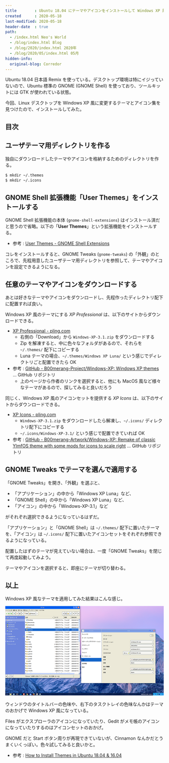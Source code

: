 ```yaml
---
title        : Ubuntu 18.04 にテーマやアイコンをインストールして Windows XP 風にしてみた
created      : 2020-05-18
last-modified: 2020-05-18
header-date  : true
path:
  - /index.html Neo's World
  - /blog/index.html Blog
  - /blog/2020/index.html 2020年
  - /blog/2020/05/index.html 05月
hidden-info:
  original-blog: Corredor
---
```


Ubuntu 18.04 日本語 Remix を使っている。デスクトップ環境は特にイジっていないので、Ubuntu 標準の GNOME (GNOME Shell) を使っており、ツールキットには GTK が使われている状態。

今回、Linux デスクトップを Windows XP 風に変更するテーマとアイコン集を見つけたので、インストールしてみた。

## 目次

## ユーザテーマ用ディレクトリを作る

独自にダウンロードしたテーマやアイコンを格納するためのディレクトリを作る。

```bash
$ mkdir ~/.themes
$ mkdir ~/.icons
```

## GNOME Shell 拡張機能「User Themes」をインストールする

GNOME Shell 拡張機能の本体 (`gnome-shell-extensions`) はインストール済だと思うので省略。以下の「**User Themes**」という拡張機能をインストールする。

- 参考 : [User Themes - GNOME Shell Extensions](https://extensions.gnome.org/extension/19/user-themes/)

コレをインストールすると、GNOME Tweaks (`gnome-tweaks`) の「外観」のところで、先程用意したユーザテーマ用ディレクトリを参照して、テーマやアイコンを設定できるようになる。

## 任意のテーマやアイコンをダウンロードする

あとは好きなテーマやアイコンをダウンロードし、先程作ったディレクトリ配下に配置すれば良い。

Windows XP 風のテーマにする *XP Professional* は、以下のサイトからダウンロードできる。

- [XP Professional - pling.com](https://www.pling.com/p/1230964/)
  - 右側の「Download」から `Windows-XP-3.1.zip` をダウンロードする
  - Zip を解凍すると、中に色々なフォルダがあるので、それらを `~/.themes/` 配下にコピーする
  - Luna テーマの場合、`~/.themes/Windows XP Luna/` という感じでディレクトリごと配置できたら OK
- 参考 : [GitHub - B00merang-Project/Windows-XP: Windows XP themes](https://github.com/B00merang-Project/Windows-XP) … GitHub リポジトリ
  - 上のページから作者のリンクを選択すると、他にも MacOS 風など様々なテーマがあるので、探してみると良いだろう

同じく、Windows XP 風のアイコンセットを提供する *XP Icons* は、以下のサイトからダウンロードできる。

- [XP Icons - pling.com](https://www.pling.com/p/1158349/)
  - `Windows-XP-3.1.zip` をダウンロードしたら解凍し、`~/.icons/` ディレクトリ配下にコピーする
  - `~/.icons/Windows-XP-3.1/` という感じで配置できていれば OK
- 参考 : [GitHub - B00merang-Artwork/Windows-XP: Remake of classic YlmfOS theme with some mods for icons to scale right](https://github.com/B00merang-Artwork/Windows-XP) … GitHub リポジトリ

## GNOME Tweaks でテーマを選んで適用する

「GNOME Tweaks」を開き、「外観」を選ぶと、

- 「アプリケーション」の中から「Windows XP Luna」など、
- 「GNOME Shell」の中から「Windows XP Luna」など、
- 「アイコン」の中から「Windows-XP-3.1」など

がそれぞれ選択できるようになっているはずだ。

「アプリケーション」と「GNOME Shell」は `~/.themes/` 配下に置いたテーマを、「アイコン」は `~/.icons/` 配下に置いたアイコンセットをそれぞれ参照できるようになっている。

配置したはずのテーマが見えていない場合は、一度「GNOME Tweaks」を閉じて再度起動してみよう。

テーマやアイコンを選択すると、即座にテーマが切り替わる。

## 以上

Windows XP 風なテーマを適用してみた結果はこんな感じ。

![懐かしの WinXP！](18-02-01.png)

ウィンドウのタイトルバーの色味や、右下のタスクトレイの色味なんかはテーマのおかげで Windows XP 風になっている。

Files がエクスプローラのアイコンになっていたり、Gedit がメモ帳のアイコンになっていたりするのはアイコンセットのおかげ。

GNOME だと Start ボタン周りが再現できていないが、Cinnamon なんかだとうまくいくっぽい。色々試してみると良いかと。

- 参考 : [How to Install Themes in Ubuntu 18.04 & 16.04](https://itsfoss.com/install-themes-ubuntu/)
